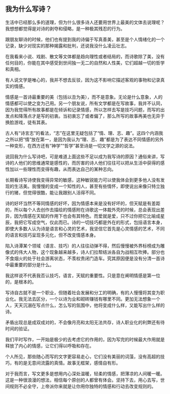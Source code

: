 ## 我为什么写诗？

生活中已经那么多的道理，但为什么很多诗人还要用世界上最美的文体去说理呢？我想想都觉得是对诗的剥夺和侵略，是一种极其残忍的行为。

跟朋友聊诗的时候，他们也有提到我的诗偏于写真善美，甚至是个人情绪化的一个记录，缺少对现实的那种揭露和批判，还说我没什么凌云壮志。

在我看来小说、戏剧、散文等文体都是趋向理性或者结局的，而诗歌除了美，没有任何目的，你能在其中感受到世间独一无二的自然和人性美，它们超越一切的哲学和真相。

有人说文学是唯心的，我并不想去反驳，因为这不影响它描述客观的事物和记录真实的情感。

情感是一首诗最重要的美（包括以丑为美），而不是意象。无论是什么意象，人的情感都可以使之变为己用。另一个朋友说，所有文学都是在写故事，我并不认同，因为我觉得所有故事都是在倾诉和记录情感，所以怎样去写是技巧问题，而写的出发点和降落点才是写的初衷。当初衷忘了或者偏了，那么所写的故事再美也无异于换脸游戏，徒有其表。

古人有“诗言志”的看法，“志”在这里无疑包括了“情、理、志、趣”。这四个内涵我之所以把“情”放在第一，是因为我认为“理、志、趣”都是为了表达不同情感的另外一种变形，在西方还有“神学”“哲学”甚至诗是一切文学之源的说法。

说回我为什么写诗吧，可是难道上面这些不足以成为我写诗的原因？通俗来讲，写诗的人他们的思维通常是感性的，而厉害的诗人他们往往可以把从生活中获得的感性加以一些理性而变得有趣，从而表达自己的某种志向。

长期看诗写诗使我变得异常的敏感，这种敏锐能力可以使我体会到更多他人没有发现的生活美。我慢慢的变成一个知性的人，甚至有些情怀，即使说出来像只特立独行的猪，但觉得很酷，能让我跟别人活得不同。

诗的好坏当然不等同情感的好坏，因为情感本来是没有好坏的，但天赋是有差距的，所以每个人去创作去描绘的情感附在诗歌这一体裁外壳的时候，总会表现出差异，因为情感在天赋的作用下也会有其特色。而爱就是爱，只不过你把它比喻成星辰，我把它写成空气，仅此而已。诗的一切技巧都是外在的形式，包括语言本身，即使大多数人认为诗是语言和心灵的艺术，我坚信它首先是心灵情感的艺术，不同的语言和技巧呈现多元化，但不改变情感本身。

陷入诗潭某个领域（语言、技巧）的人往往动弹不得，然后慢慢被外界标榜成为雕像式的伟大人物，这个现象越来越多，诗人们拉帮结派各自为战相互吹捧。部分也不食烟火的处于社会游离状态，不羡权贵闭门造车。究其原因便是没有分清一首诗中最重要的部分是什么。

我这样说不代表我否认技巧，语言，天赋的重要性。只是意在阐明情感是第一位的，是根本的。

写诗自古就不是一个职业，但随着社会发展和分工的明确，有的人慢慢将其变为职业化。我无法去区分，一个以诗为业和砌砖赚钱有哪里不同。更加无法想象一个人，天天沉溺在写点什么，怎么写的氛围中，他将变成什么样，又能写出什么样的诗。

矛盾出现总是成双成对的，不会像月亮和太阳无法共存，诗人职业化的利弊还有待时间的验证。

我们平时写作，一开始是极少的去考虑它的作用的，因为写完的时候最大作用就是释放了内心的情感，让它们得以呼吸和存在。

个人所见，那些随心而写的文字更容易走心，它们没有美丽的词藻，没有高超的技巧，有的是无意间流露的真情。故事无框架，感情自有形。

对于我而言，写文更多是想用内心深处温暖，轻柔的情感，把薄凉的人间暖一暖。这是一种很浪漫的想法，相信每个原创的人都曾有体会。坚持下去，用心去写，世间规则不必全守，上帝派你来就是让你用你独特的情感和行动去改变规则的。